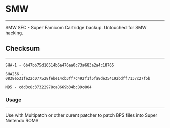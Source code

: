 # SMW
---------------
SMW SFC - Super Famicom Cartridge backup. Untouched for SMW hacking.

## Checksum
---------------
``` SHA-1 - 6b47bb75d16514b6a476aa0c73a683a2a4c18765 ```

``` SHA256 - 0838e531fe22c077528febe14cb3ff7c492f1f5fa8de354192bdff7137c27f5b ```

``` MD5 - cdd3c8c37322978ca8669b34bc89c804 ```

### Usage
---------------
Use with Multipatch or other curent patcher to patch BPS files into Super Nintendo ROMS
